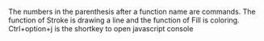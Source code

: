 The numbers in the parenthesis after a function name are commands.
The function of Stroke is drawing a line and the function of Fill is coloring.
Ctrl+option+j is the shortkey to open javascript console
